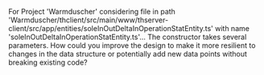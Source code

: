 For Project 'Warmduscher' considering file in path 'Warmduscher/thclient/src/main/www/thserver-client/src/app/entities/soleInOutDeltaInOperationStatEntity.ts' with name 'soleInOutDeltaInOperationStatEntity.ts'...
The constructor takes several parameters. How could you improve the design to make it more resilient to changes in the data structure or potentially add new data points without breaking existing code?